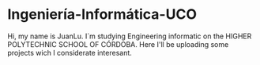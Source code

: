 # Ingeniería-Informática-UCO
Hi, my name is JuanLu. 
I´m studying Engineering informatic on the HIGHER POLYTECHNIC SCHOOL OF CÓRDOBA.
Here I'll be uploading some projects wich I considerate interesant.
